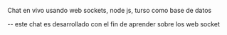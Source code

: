 Chat en vivo usando web sockets, node js, turso como base de datos

-- este chat es desarrollado con el fin de aprender sobre los web socket
